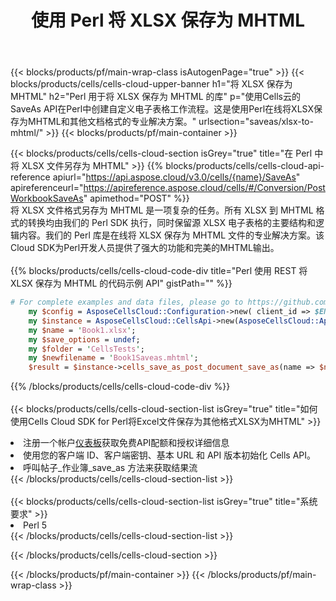 ﻿---
title: 使用 Perl 将 XLSX 保存为 MHTML
description: 利用Aspose.Cells Cloud SDK for Perl将XLSX格式文件保存为MHTML格式文件。
---
{{< blocks/products/pf/main-wrap-class isAutogenPage="true" >}}
{{< blocks/products/cells/cells-cloud-upper-banner h1="将 XLSX 保存为 MHTML" h2="Perl 用于将 XLSX 保存为 MHTML 的库" p="使用Cells云的SaveAs API在Perl中创建自定义电子表格工作流程。这是使用Perl在线将XLSX保存为MHTML和其他文档格式的专业解决方案。" urlsection="saveas/xlsx-to-mhtml/" >}}
{{< blocks/products/pf/main-container >}}

{{< blocks/products/cells/cells-cloud-section isGrey="true" title="在 Perl 中将 XLSX 文件另存为 MHTML" >}}
{{% blocks/products/cells/cells-cloud-api-reference apiurl="https://api.aspose.cloud/v3.0/cells/{name}/SaveAs" apireferenceurl="https://apireference.aspose.cloud/cells/#/Conversion/PostWorkbookSaveAs" apimethod="POST" %}}
<br/>
将 XLSX 文件格式另存为 MHTML 是一项复杂的任务。所有 XLSX 到 MHTML 格式的转换均由我们的 Perl SDK 执行，同时保留源 XLSX 电子表格的主要结构和逻辑内容。我们的 Perl 库是在线将 XLSX 保存为 MHTML 文件的专业解决方案。该Cloud SDK为Perl开发人员提供了强大的功能和完美的MHTML输出。
<br/>
<br/>
{{% blocks/products/cells/cells-cloud-code-div title="Perl 使用 REST 将 XLSX 保存为 MHTML 的代码示例 API" gistPath="" %}}
  
```perl
# For complete examples and data files, please go to https://github.com/aspose-cells-cloud/aspose-cells-cloud-perl/
    my $config = AsposeCellsCloud::Configuration->new( client_id => $ENV{'ProductClientId'}, client_secret => $ENV{'ProductClientSecret'});
    my $instance = AsposeCellsCloud::CellsApi->new(AsposeCellsCloud::ApiClient->new( $config));
    my $name = 'Book1.xlsx';
    my $save_options = undef;
    my $folder = 'CellsTests';
    my $newfilename = 'Book1Saveas.mhtml';
    $result = $instance->cells_save_as_post_document_save_as(name => $name,save_options => $save_options, newfilename => $newfilename, folder => $folder);
```
  
{{% /blocks/products/cells/cells-cloud-code-div %}}
<br/>
<br/>
{{< blocks/products/cells/cells-cloud-section-list isGrey="true" title="如何使用Cells Cloud SDK for Perl将Excel文件保存为其他格式XLSX为MHTML" >}}
<li>注册一个帐户<a href="https://dashboard.aspose.cloud/">仪表板</a>获取免费API配额和授权详细信息</li>
<li>使用您的客户端 ID、客户端密钥、基本 URL 和 API 版本初始化 Cells API。</li>
<li>呼叫帖子_作业簿_save_as 方法来获取结果流</li>
{{< /blocks/products/cells/cells-cloud-section-list >}}
<br/>
<br/>
{{< blocks/products/cells/cells-cloud-section-list isGrey="true" title="系统要求" >}}
<li>Perl 5</li>
{{< /blocks/products/cells/cells-cloud-section-list >}}

{{< /blocks/products/cells/cells-cloud-section >}}

{{< /blocks/products/pf/main-container >}}
{{< /blocks/products/pf/main-wrap-class >}}
